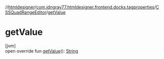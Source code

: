 //[htmldesigner](../../../index.md)/[com.jdngray77.htmldesigner.frontend.docks.tagproperties](../index.md)/[CSSQuadRangeEditor](index.md)/[getValue](get-value.md)

# getValue

[jvm]\
open override fun [getValue](get-value.md)(): [String](https://kotlinlang.org/api/latest/jvm/stdlib/kotlin/-string/index.html)
